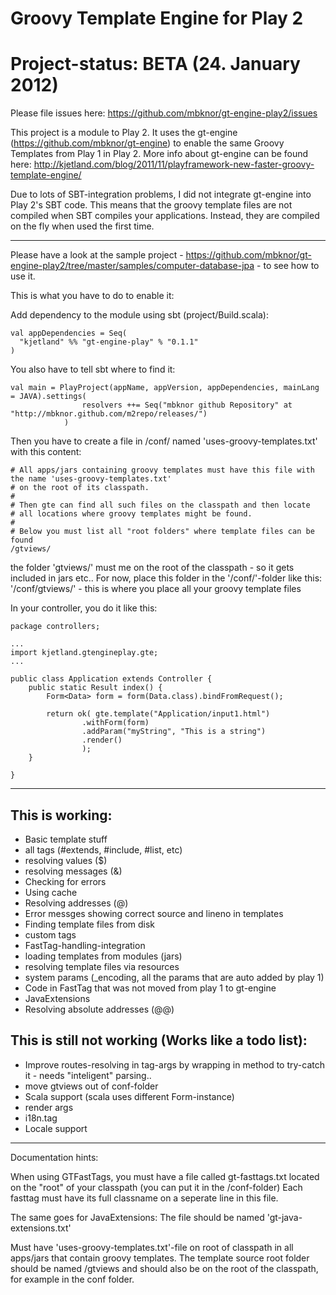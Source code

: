 Groovy Template Engine for Play 2
=========

Project-status: BETA (24. January 2012)
========

Please file issues here: https://github.com/mbknor/gt-engine-play2/issues

This project is a module to Play 2. It uses the gt-engine (https://github.com/mbknor/gt-engine) to enable the same Groovy Templates from Play 1 in Play 2.
More info about gt-engine can be found here: http://kjetland.com/blog/2011/11/playframework-new-faster-groovy-template-engine/

Due to lots of SBT-integration problems, I did not integrate gt-engine into Play 2's SBT code. This means that the groovy template files
are not compiled when SBT compiles your applications. Instead, they are compiled on the fly when used the first time.

---------------

Please have a look at the sample project - https://github.com/mbknor/gt-engine-play2/tree/master/samples/computer-database-jpa - to see how to use it.

This is what you have to do to enable it:

Add dependency to the module using sbt (project/Build.scala):

	val appDependencies = Seq(
	  "kjetland" %% "gt-engine-play" % "0.1.1"
	)

You also have to tell sbt where to find it:

	val main = PlayProject(appName, appVersion, appDependencies, mainLang = JAVA).settings(
					resolvers ++= Seq("mbknor github Repository" at "http://mbknor.github.com/m2repo/releases/")   
				)

Then you have to create a file in /conf/ named 'uses-groovy-templates.txt' with this content:

	# All apps/jars containing groovy templates must have this file with the name 'uses-groovy-templates.txt'
	# on the root of its classpath.
	#
	# Then gte can find all such files on the classpath and then locate
	# all locations where groovy templates might be found.
	#
	# Below you must list all "root folders" where template files can be found
	/gtviews/
	
the folder 'gtviews/' must me on the root of the classpath - so it gets included in jars etc..
For now, place this folder in the '/conf/'-folder like this: '/conf/gtviews/' - this is where you place all your groovy template files

In your controller, you do it like this:

	package controllers;
	
	...
	import kjetland.gtengineplay.gte;
	...
	
	public class Application extends Controller {
		public static Result index() {
	        Form<Data> form = form(Data.class).bindFromRequest();

	        return ok( gte.template("Application/input1.html")
	                .withForm(form)
	                .addParam("myString", "This is a string")
	                .render()
					);
	    }

	}



---------------

This is working:
----------------

 * Basic template stuff
 * all tags (#extends, #include, #list, etc)
 * resolving values ($)
 * resolving messages (&)
 * Checking for errors
 * Using cache
 * Resolving addresses (@)
 * Error messges showing correct source and lineno in templates
 * Finding template files from disk
 * custom tags
 * FastTag-handling-integration
 * loading templates from modules (jars)
 * resolving template files via resources
 * system params (_encoding, all the params that are auto added by play 1)
 * Code in FastTag that was not moved from play 1 to gt-engine
 * JavaExtensions
 * Resolving absolute addresses (@@)



This is still not working (Works like a todo list):
------------

 * Improve routes-resolving in tag-args by wrapping in method to try-catch it - needs "inteligent" parsing..
 * move gtviews out of conf-folder
 * Scala support (scala uses different Form-instance)
 * render args
 * i18n.tag
 * Locale support


----------


Documentation hints:

When using GTFastTags, you must have a file called gt-fasttags.txt located on the "root" of your classpath (you can put it in the /conf-folder)
Each fasttag must have its full classname on a seperate line in this file.

The same goes for JavaExtensions: The file should be named 'gt-java-extensions.txt'

Must have 'uses-groovy-templates.txt'-file on root of classpath in all apps/jars that contain groovy templates.
The template source root folder should be named /gtviews and should also be on the root of the classpath, for example in the conf folder.